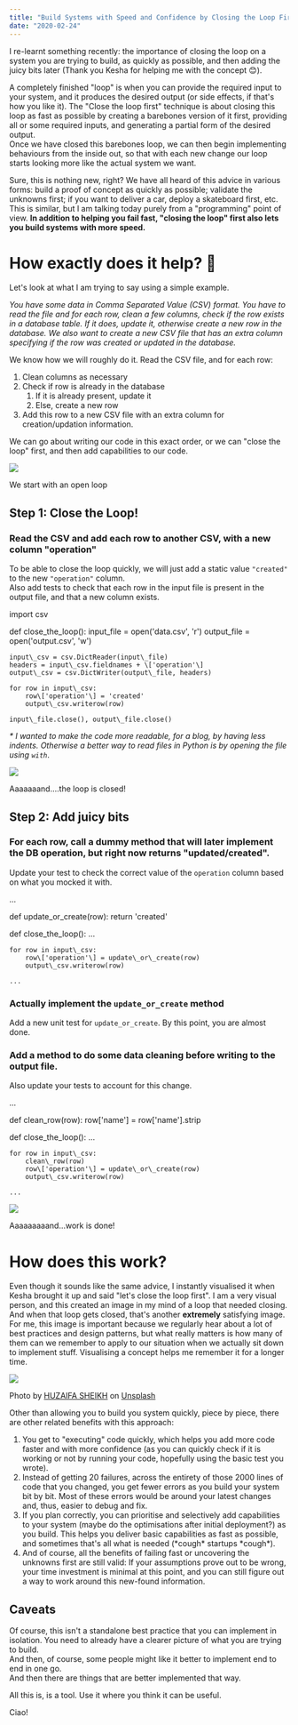 ```yaml
---
title: "Build Systems with Speed and Confidence by Closing the Loop First!"
date: "2020-02-24"
---
```


I re-learnt something recently: the importance of closing the loop on a system you are trying to build, as quickly as possible, and then adding the juicy bits later (Thank you Kesha for helping me with the concept 😊).

A completely finished "loop" is when you can provide the required input to your system, and it produces the desired output (or side effects, if that's how you like it). The "Close the loop first" technique is about closing this loop as fast as possible by creating a barebones version of it first, providing all or some required inputs, and generating a partial form of the desired output.  
Once we have closed this barebones loop, we can then begin implementing behaviours from the inside out, so that with each new change our loop starts looking more like the actual system we want.

Sure, this is nothing new, right? We have all heard of this advice in various forms: build a proof of concept as quickly as possible; validate the unknowns first; if you want to deliver a car, deploy a skateboard first, etc. This is similar, but I am talking today purely from a "programming" point of view. **In addition to helping you fail fast, "closing the loop" first also lets you build systems with more speed.**

# How exactly does it help? 🤔

Let's look at what I am trying to say using a simple example.

_You have some data in Comma Separated Value (CSV) format. You have to read the file and for each row, clean a few columns, check if the row exists in a database table. If it does, update it, otherwise create a new row in the database. We also want to create a new CSV file that has an extra column specifying if the row was created or updated in the database._

We know how we will roughly do it. Read the CSV file, and for each row:

1. Clean columns as necessary
2. Check if row is already in the database
    1. If it is already present, update it
    2. Else, create a new row
3. Add this row to a new CSV file with an extra column for creation/updation information.

We can go about writing our code in this exact order, or we can "close the loop" first, and then add capabilities to our code.

![](https://ktbt10.files.wordpress.com/2020/02/excalidraw-202029212455.png?w=1024)

We start with an open loop

## Step 1: Close the Loop!

### Read the CSV and add each row to another CSV, with a new column "operation"

To be able to close the loop quickly, we will just add a static value `"created"` to the new `"operation"` column.  
Also add tests to check that each row in the input file is present in the output file, and that a new column exists.

import csv

def close\_the\_loop():
    input\_file = open('data.csv', 'r')
    output\_file = open('output.csv', 'w')

    input\_csv = csv.DictReader(input\_file)
    headers = input\_csv.fieldnames + \['operation'\]
    output\_csv = csv.DictWriter(output\_file, headers)

    for row in input\_csv:
        row\['operation'\] = 'created'
        output\_csv.writerow(row)

    input\_file.close(), output\_file.close()

_\* I wanted to make the code more readable, for a blog, by having less indents. Otherwise a better way to read files in Python is by opening the file using `with`_.

![](https://ktbt10.files.wordpress.com/2020/02/close_loop_1-1.png?w=991)

Aaaaaaand....the loop is closed!

## Step 2: Add juicy bits

### For each row, call a dummy method that will later implement the DB operation, but right now returns "updated/created".

Update your test to check the correct value of the `operation` column based on what you mocked it with.

...

def update\_or\_create(row):
    return 'created'

def close\_the\_loop():
    ...

    for row in input\_csv:
        row\['operation'\] = update\_or\_create(row)
        output\_csv.writerow(row)

    ...

### Actually implement the `update_or_create` method

Add a new unit test for `update_or_create`. By this point, you are almost done.

### Add a method to do some data cleaning before writing to the output file.

Also update your tests to account for this change.

...

def clean\_row(row):
    row\['name'\] = row\['name'\].strip

def close\_the\_loop():
    ...

    for row in input\_csv:
        clean\_row(row)
        row\['operation'\] = update\_or\_create(row)
        output\_csv.writerow(row)

    ...

![](https://ktbt10.files.wordpress.com/2020/02/close_loop_2.png?w=1024)

Aaaaaaaaand...work is done!

# How does this work?

Even though it sounds like the same advice, I instantly visualised it when Kesha brought it up and said "let's close the loop first". I am a very visual person, and this created an image in my mind of a loop that needed closing. And when that loop gets closed, that's another **extremely** satisfying image. For me, this image is important because we regularly hear about a lot of best practices and design patterns, but what really matters is how many of them can we remember to apply to our situation when we actually sit down to implement stuff. Visualising a concept helps me remember it for a longer time.

![](https://ktbt10.files.wordpress.com/2020/02/huzaifa-sheikh-1ivc4wneyyw-unsplash.jpg?w=1024)

Photo by [HUZAIFA SHEIKH](https://unsplash.com/@huzy_sheikh?utm_source=unsplash&utm_medium=referral&utm_content=creditCopyText) on [Unsplash](https://unsplash.com/?utm_source=unsplash&utm_medium=referral&utm_content=creditCopyText)

Other than allowing you to build you system quickly, piece by piece, there are other related benefits with this approach:

1. You get to "executing" code quickly, which helps you add more code faster and with more confidence (as you can quickly check if it is working or not by running your code, hopefully using the basic test you wrote).
2. Instead of getting 20 failures, across the entirety of those 2000 lines of code that you changed, you get fewer errors as you build your system bit by bit. Most of these errors would be around your latest changes and, thus, easier to debug and fix.
3. If you plan correctly, you can prioritise and selectively add capabilities to your system (maybe do the optimisations after initial deployment?) as you build. This helps you deliver basic capabilities as fast as possible, and sometimes that's all what is needed (\*cough\* startups \*cough\*).
4. And of course, all the benefits of failing fast or uncovering the unknowns first are still valid: If your assumptions prove out to be wrong, your time investment is minimal at this point, and you can still figure out a way to work around this new-found information.

## Caveats

Of course, this isn't a standalone best practice that you can implement in isolation. You need to already have a clearer picture of what you are trying to build.  
And then, of course, some people might like it better to implement end to end in one go.  
And then there are things that are better implemented that way.

All this is, is a tool. Use it where you think it can be useful.

Ciao!
